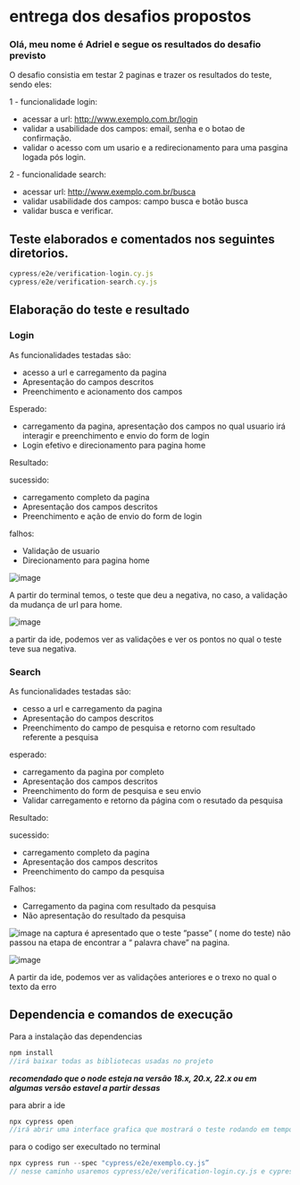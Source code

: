 # entrega dos desafios propostos

### Olá, meu nome é Adriel e segue os resultados do desafio previsto

O desafio consistia em testar 2 paginas e trazer os resultados do teste, sendo eles:

1 - funcionalidade login:

- acessar a url: http://www.exemplo.com.br/login
- validar a usabilidade dos campos: email, senha e o botao de confirmação.
- validar o acesso com um usario e a redirecionamento para uma pasgina logada pós login.

2 - funcionalidade search:

- acessar url: http://www.exemplo.com.br/busca
- validar usabilidade dos campos: campo busca e botão busca
- validar busca e verificar.

## Teste elaborados e comentados nos seguintes diretorios.

```jsx
cypress/e2e/verification-login.cy.js
cypress/e2e/verification-search.cy.js
```

## Elaboração do teste e resultado

### Login

As funcionalidades testadas são:

- acesso a url e carregamento da pagina
- Apresentação do campos descritos
- Preenchimento e acionamento dos campos

Esperado: 

- carregamento da pagina, apresentação dos campos no qual usuario irá interagir e preenchimento e envio do form de login
- Login efetivo e direcionamento para pagina home

Resultado:

sucessido:

- carregamento completo da pagina
- Apresentação dos campos descritos
- Preenchimento e ação de envio do form de login

falhos:

- Validação de usuario
- Direcionamento para pagina home

![image](https://github.com/user-attachments/assets/dc4b6b9f-a7f2-48f6-8368-e0fc670153d0)

A partir do terminal temos, o teste que deu a negativa, no caso, a validação da mudança de url para home.

![image](https://github.com/user-attachments/assets/8b75787b-4a97-47cd-8cfb-4a60fd22c4ab)

a partir da ide, podemos ver as validações e ver os pontos no qual o teste teve sua negativa.

### Search

As funcionalidades testadas são:

- cesso a url e carregamento da pagina
- Apresentação do campos descritos
- Preenchimento do campo de pesquisa e retorno com resultado referente a pesquisa

esperado:

- carregamento da pagina por completo
- Apresentação dos campos descritos
- Preenchimento do form de pesquisa e seu envio
- Validar carregamento e retorno da página com o resutado da pesquisa

Resultado:

sucessido:

- carregamento completo da pagina
- Apresentação dos campos descritos
- Preenchimento do campo da pesquisa

Falhos:

- Carregamento da pagina com resultado da pesquisa
- Não apresentação do resultado da pesquisa


![image](https://github.com/user-attachments/assets/613cb872-2a2a-4df4-b4bc-d7b384ff81d2)
na captura é apresentado que o teste “passe” ( nome do teste) não passou na etapa de encontrar a “ palavra chave” na pagina.

![image](https://github.com/user-attachments/assets/be6568a1-ad7e-4270-9c10-c0277189ebf9)

A partir da ide, podemos ver as validações anteriores e o trexo no qual o texto da erro

## Dependencia e comandos de execução

Para a instalação das dependencias 

```jsx
npm install
//irá baixar todas as bibliotecas usadas no projeto
```

***recomendado que o node esteja na versão 18.x, 20.x, 22.x ou em algumas versão estavel a partir dessas*** 

para abrir a ide 

```jsx
npx cypress open
//irá abrir uma interface grafica que mostrará o teste rodando em tempo real
```

para o codigo ser execultado no terminal 

```jsx
npx cypress run --spec "cypress/e2e/exemplo.cy.js”
// nesse caminho usaremos cypress/e2e/verification-login.cy.js e cypress/e2e/verification-search.cy.js
```
